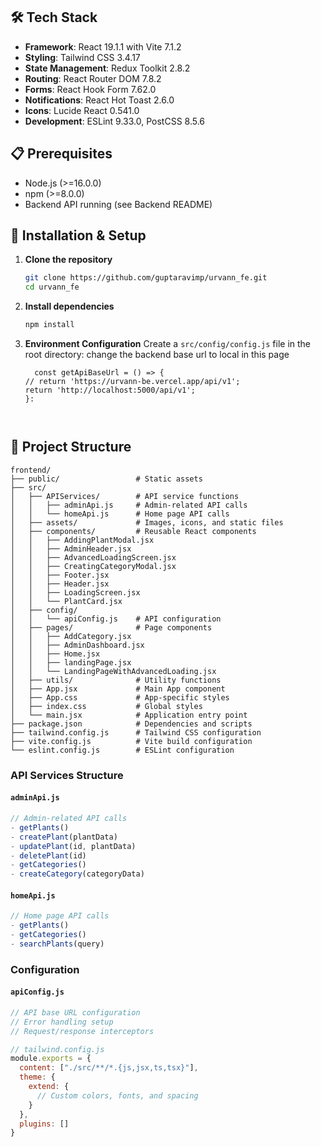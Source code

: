 ## 🛠️ Tech Stack

- **Framework**: React 19.1.1 with Vite 7.1.2
- **Styling**: Tailwind CSS 3.4.17
- **State Management**: Redux Toolkit 2.8.2
- **Routing**: React Router DOM 7.8.2
- **Forms**: React Hook Form 7.62.0
- **Notifications**: React Hot Toast 2.6.0
- **Icons**: Lucide React 0.541.0
- **Development**: ESLint 9.33.0, PostCSS 8.5.6

## 📋 Prerequisites

- Node.js (>=16.0.0)
- npm (>=8.0.0)
- Backend API running (see Backend README)

## 🔧 Installation & Setup

1. **Clone the repository**
   ```bash
   git clone https://github.com/guptaravimp/urvann_fe.git
   cd urvann_fe
   ```

2. **Install dependencies**
   ```bash
   npm install
   ```

3. **Environment Configuration**
   Create a `src/config/config.js` file in the root directory:
   change the backend base url to local in this page 
   ```
     const getApiBaseUrl = () => {
   // return 'https://urvann-be.vercel.app/api/v1';
   return 'http://localhost:5000/api/v1';
   }:
 


## 📁 Project Structure

```
frontend/
├── public/                 # Static assets
├── src/
│   ├── APIServices/        # API service functions
│   │   ├── adminApi.js     # Admin-related API calls
│   │   └── homeApi.js      # Home page API calls
│   ├── assets/             # Images, icons, and static files
│   ├── components/         # Reusable React components
│   │   ├── AddingPlantModal.jsx
│   │   ├── AdminHeader.jsx
│   │   ├── AdvancedLoadingScreen.jsx
│   │   ├── CreatingCategoryModal.jsx
│   │   ├── Footer.jsx
│   │   ├── Header.jsx
│   │   ├── LoadingScreen.jsx
│   │   └── PlantCard.jsx
│   ├── config/
│   │   └── apiConfig.js    # API configuration
│   ├── pages/              # Page components
│   │   ├── AddCategory.jsx
│   │   ├── AdminDashboard.jsx
│   │   ├── Home.jsx
│   │   ├── landingPage.jsx
│   │   └── LandingPageWithAdvancedLoading.jsx
│   ├── utils/              # Utility functions
│   ├── App.jsx             # Main App component
│   ├── App.css             # App-specific styles
│   ├── index.css           # Global styles
│   └── main.jsx            # Application entry point
├── package.json            # Dependencies and scripts
├── tailwind.config.js      # Tailwind CSS configuration
├── vite.config.js          # Vite build configuration
└── eslint.config.js        # ESLint configuration
```


### API Services Structure

#### `adminApi.js`
```javascript
// Admin-related API calls
- getPlants()
- createPlant(plantData)
- updatePlant(id, plantData)
- deletePlant(id)
- getCategories()
- createCategory(categoryData)
```

#### `homeApi.js`
```javascript
// Home page API calls
- getPlants()
- getCategories()
- searchPlants(query)
```

### Configuration

#### `apiConfig.js`
```javascript
// API base URL configuration
// Error handling setup
// Request/response interceptors
```



```javascript
// tailwind.config.js
module.exports = {
  content: ["./src/**/*.{js,jsx,ts,tsx}"],
  theme: {
    extend: {
      // Custom colors, fonts, and spacing
    }
  },
  plugins: []
}
```


